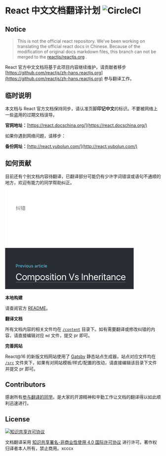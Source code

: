 # React 中文文档翻译计划 ![CircleCI](https://circleci.com/gh/discountry/react.svg?&style=shield&circle-token=4fc9b6b97cb8d5d19ad88cdd40ba8d5f1ccdd2b0)

## Notice

> This is not the official react repository. We've been working on translating the official react docs in Chinese. Because of the modification of original docs markdown files, this branch can not be merged to the [reactjs/reactjs.org](https://github.com/reactjs/reactjs.org) .

React 官方中文文档将基于此项目内容继续维护，请贡献者移步 [https://github.com/reactjs/zh-hans.reactjs.org](https://github.com/reactjs/zh-hans.reactjs.org) 参与翻译工作。

## 临时说明

本文档与 React 官方文档保持同步，请认准页脚**印记中文**的标识。不要被网络上一些盗用的过期文档误导。

**官网地址：**[https://react.docschina.org/](https://react.docschina.org/)

如果你遇到网络问题，请移步：

**备份网址：**[http://react.yubolun.com/](http://react.yubolun.com/)

## 如何贡献

目前还有个别文档内容待翻译，已翻译部分可能仍有少许字词错误或语句不通顺的地方，欢迎有能力的同学帮助纠正。

![check](https://github.com/discountry/react/raw/master/static/check.png)

**本地构建**

请查阅官方 [README](https://github.com/discountry/react/blob/master/README_en.md)。

**翻译文档**

所有文档内容的相关文件均在 [`/content`](https://github.com/discountry/react/tree/master/content) 目录下。如有需要翻译或修改纠错的内容，请直接编辑对应 `md` 文件，提交 pr 即可。

**完善网站**

React@16 的新版文档网站使用了 [Gatsby](https://github.com/gatsbyjs/gatsby) 静态站点生成器，站点对应文件均在 [`/src`](https://github.com/discountry/react/tree/master/src) 文件夹下，如果有对网站模板/样式/配置的改动，请直接编辑该目录下文件并提交 pr 即可。

## Contributors

感谢所有[参与翻译的同学](https://github.com/discountry/react/graphs/contributors)。是大家的开源精神和辛勤工作让文档的翻译得以如此顺利迅速进行。

## License

<a rel="license" href="http://creativecommons.org/licenses/by-nc/4.0/"><img alt="知识共享许可协议" style="border-width:0" src="https://i.creativecommons.org/l/by-nc/4.0/88x31.png" /></a>

文档翻译采用 <a rel="license" href="http://creativecommons.org/licenses/by-nc/4.0/">知识共享署名-非商业性使用 4.0 国际许可协议</a> 进行许可。著作权归译者本人所有，禁止商用。xcccx
